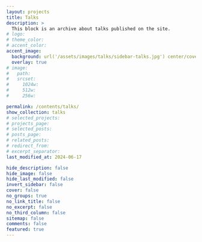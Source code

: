 ```yaml
---
layout: projects
title: Talks
description: >
  This block is an archive about talks published on the site.
# logo:
# theme_color:
# accent_color:
accent_image:
  background: url('/assets/images/talks/sidebar-talks.jpg') center/cover
  overlay: true
# image:
#   path:
#   srcset:
#     1024w:
#     512w:
#     256w:

permalink: /contents/talks/
show_collection: talks
# selected_projects:
# projects_page:
# selected_posts:
# posts_page:
# related_posts:
# redirect_from:
# excerpt_separator:
last_modified_at: 2024-06-17

hide_description: false
hide_image: false
hide_last_modified: false
invert_sidebar: false
cover: false
no_groups: true
no_link_title: false
no_excerpt: false
no_third_column: false
sitemap: false
comments: false
featured: true
---
```

